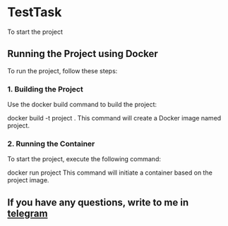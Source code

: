 <h1>TestTask</h1>
To start the project

<h2>Running the Project using Docker</h2>
To run the project, follow these steps:

<h3>1. Building the Project</h3>
Use the docker build command to build the project:

docker build -t project .
This command will create a Docker image named project.

<h3>2. Running the Container</h3>
To start the project, execute the following command:

docker run project
This command will initiate a container based on the project image.

<h2>If you have any questions, write to me in <a href='https://t.me/ChornyiYaroslav'>telegram</a></h2>
